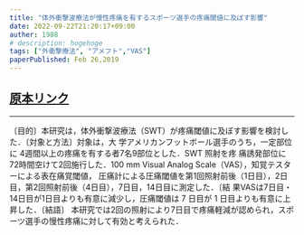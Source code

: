 ```yaml
---
title: "体外衝撃波療法が慢性疼痛を有するスポーツ選手の疼痛閾値に及ぼす影響"
date: 2022-09-22T21:20:17+09:00
auther: 1988
# description: hogehoge
tags: ["外衝撃療法", "アメフト","VAS"]
paperPublished: Feb 26,2019
---
```

## [原本リンク](https://www.jstage.jst.go.jp/article/rika/34/1/34_69/_pdf/-char/ja)
---
〔目的〕本研究は，体外衝撃波療法（SWT）が疼痛閾値に及ぼす影響を検討した．〔対象と方法〕対象は，大
学アメリカンフットボール選手のうち，一定部位に 4週間以上の疼痛を有する者7名9部位とした．SWT 照射を疼
痛誘発部位に72時間空けて2回施行した．100 mm Visual Analog Scale（VAS），知覚テスターによる表在痛覚閾値，
圧痛計による圧痛閾値を第1回照射前後（1日目），2日目，第2回照射前後（4日目），7日目，14日目に測定した．〔結
果VASは7日目・14日目が1日目よりも有意に減少し，圧痛閾値は 7 日目が 1 日目よりも有意に上昇した．〔結語〕
本研究では2回の照射により7日目で疼痛軽減が認められ，スポーツ選手の慢性疼痛に対して有効と考えられた．
